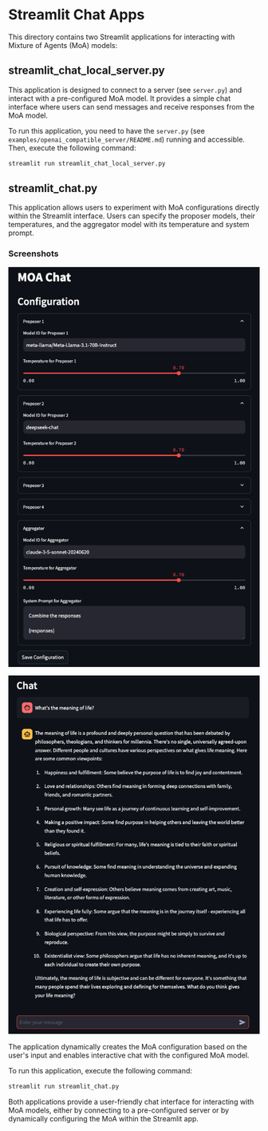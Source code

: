 # Streamlit Chat Apps

This directory contains two Streamlit applications for interacting with Mixture of Agents (MoA) models:

## streamlit_chat_local_server.py

This application is designed to connect to a server (see `server.py`) and interact with a pre-configured MoA model. It provides a simple chat interface where users can send messages and receive responses from the MoA model.

To run this application, you need to have the `server.py` (see `examples/openai_compatible_server/README.md`) running and accessible. Then, execute the following command:

```bash
streamlit run streamlit_chat_local_server.py
```

## streamlit_chat.py

This application allows users to experiment with MoA configurations directly within the Streamlit interface. Users can specify the proposer models, their temperatures, and the aggregator model with its temperature and system prompt.

### Screenshots

![Configuration Screenshot](examples/streamlit_chat/assets/config_screenshot.png?raw=true)

![Chat Screenshot](examples/streamlit_chat/assets/chat_screenshot.png?raw=true)

The application dynamically creates the MoA configuration based on the user's input and enables interactive chat with the configured MoA model.

To run this application, execute the following command:

```bash
streamlit run streamlit_chat.py
```

Both applications provide a user-friendly chat interface for interacting with MoA models, either by connecting to a pre-configured server or by dynamically configuring the MoA within the Streamlit app.